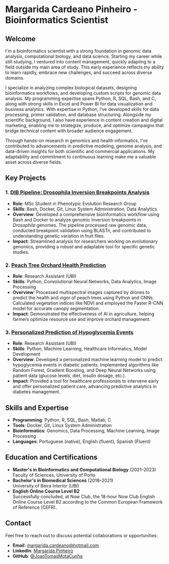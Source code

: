 # Margarida Cardeano Pinheiro - Bioinformatics Scientist

## Welcome

I'm a bioinformatics scientist with a strong foundation in genomic data analysis, computational biology, and data science. Starting my career while still studying, I ventured into content management, quickly adapting to a field outside my main area of study. This early experience reflects my ability to learn rapidly, embrace new challenges, and succeed across diverse domains.

I specialize in analyzing complex biological datasets, designing bioinformatics workflows, and developing custom scripts for genomic data analysis. My programming expertise spans Python, R, SQL, Bash, and C, along with strong skills in Excel and Power BI for data visualization and business analytics. With expertise in Python, I’ve developed skills for data processing, primer validation, and database structuring. Alongside my scientific background, I also have experience in content creation and digital marketing, enabling me to strategize, produce, and optimize campaigns that bridge technical content with broader audience engagement.

Through hands-on research in genomics and health informatics, I’ve contributed to advancements in predictive modeling, genome analysis, and data-driven insights for both scientific and commercial applications. My adaptability and commitment to continuous learning make me a valuable asset across diverse fields.

## Key Projects

### 1. [DIB Pipeline: Drosophila Inversion Breakpoints Analysis](https://github.com/JoaoTomasMotaCunha/My_Portfolio/tree/main/drosophila-inversion-breakpoints)
- **Role**: MSc Student in Phenotypic Evolution Research Group
- **Skills**: Bash, Docker, Git, Linux System Administration, Data Analytics
- **Overview**: Developed a comprehensive bioinformatics workflow using Bash and Docker to analyze genomic inversion breakpoints in _Drosophila_ genomes. The pipeline processed raw genomic data, conducted breakpoint validation using BLASTn, and contributed to understanding genetic variation in fruit flies.
- **Impact**: Streamlined analysis for researchers working on evolutionary genomics, providing a robust and adaptable tool for specific genetic studies.

### 2. [Peach Tree Orchard Health Prediction](https://github.com/JoaoTomasMotaCunha/My_Portfolio/tree/main/peach-tree-orchard-prediction)
- **Role**: Research Assistant (UBI)
- **Skills**: Python, Convolutional Neural Networks, Data Analytics, Image Processing
- **Overview**: Processed multispectral images captured by drones to predict the health and vigor of peach trees using Python and CNNs. Calculated vegetation indices like NDVI and employed the Faster R-CNN model for accurate canopy segmentation.
- **Impact**: Demonstrated the effectiveness of AI in agriculture, helping farmers optimize resource use and improve orchard management.

### 3. [Personalized Prediction of Hypoglycemia Events](https://github.com/JoaoTomasMotaCunha/My_Portfolio/tree/main/hypoglycemia-prediction)
- **Role**: Research Assistant (UBI)
- **Skills**: Python, Machine Learning, Healthcare Informatics, Model Development
- **Overview**: Developed a personalized machine learning model to predict hypoglycemia events in diabetic patients. Implemented algorithms like Random Forest, Gradient Boosting, and Deep Neural Networks using patient data (glucose levels, diet, insulin dosage, etc.).
- **Impact**: Provided a tool for healthcare professionals to intervene early and offer personalized patient care, advancing predictive analytics in diabetes management.

## Skills and Expertise

- **Programming**: Python, R, SQL, Bash, Matlab, C
- **Tools**: Docker, Git, Linux System Administration
- **Bioinformatics**: Genomics, Data Processing, Machine Learning, Image Processing
- **Languages**: Portuguese (native), English (fluent), Spanish (Fluent)

## Education and Certifications

- **Master's in Bioinformatics and Computational Biology** (2021–2023)  
  Faculty of Sciences, University of Porto
- **Bachelor's in Biomedical Sciences** (2018–2021)  
  University of Beira Interior (UBI)
- **English Online Course Level B2**  
  Successfully concluded, at Now Club, the 18-hour Now Club English Online Course Level B2 according to the Common European Framework of Reference (CEFR).


## Contact

Feel free to reach out to discuss potential collaborations or opportunities:
- **Email**: margarida.cardeano@hotmail.com
- **LinkedIn**: [Margarida Pinheiro](https://www.linkedin.com/in/margarida-cardeano-pinheiro/)
- **GitHub**: [@JoaoTomasMotaCunha](https://github.com/JoaoTomasMotaCunha)
